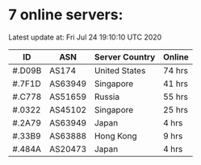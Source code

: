 # 7 online servers:

Latest update at: Fri Jul 24 19:10:10 UTC 2020

| ID | ASN | Server Country | Online |
| -- | --- | -------------- | ------ |
| #.D09B | AS174 | United States | 74 hrs |
| #.7F1D | AS63949 | Singapore | 41 hrs |
| #.C778 | AS51659 | Russia | 55 hrs |
| #.0322 | AS45102 | Singapore | 25 hrs |
| #.2A79 | AS63949 | Japan | 4 hrs |
| #.33B9 | AS63888 | Hong Kong | 9 hrs |
| #.484A | AS20473 | Japan | 4 hrs |

